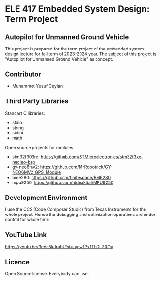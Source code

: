 # ELE 417 Embedded System Design: Term Project

## Autopilot for Unmanned Ground Vehicle

This project is prepared for the term project of the embedded system design lecture for fall term of 2023-2024 year. The subject of this project is "Autopilot for Unmanned Ground Vehicle" as concept.

## Contributor

* Muhammet Yusuf Ceylan

## Third Party Libraries

Standart C libraries:

* stdio
* string
* stdint
* math

Open source projects for modules:

* stm32f303re: https://github.com/STMicroelectronics/stm32f3xx-nucleo-bsp
* gy-neo6mv2: https://github.com/MrRobotrick/GY-NEO6MV2_GPS_Module
* bme280: https://github.com/finitespace/BME280
* mpu9250: https://github.com/hideakitai/MPU9250

## Development Environment 

I use the CCS (Code Composer Studio) from Texas Instruments for the whole project. Hence the debugging and optimization operations are under control for whole time

## YouTube Link
https://youtu.be/3edc5kJrahk?si=_ycw1Px1ThDLZROy

## Licence

Open Source license. Everybody can use.
